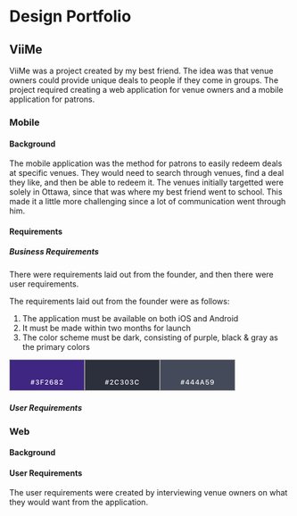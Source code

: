# Design Portfolio

## ViiMe

ViiMe was a project created by my best friend. The idea was that venue owners could provide unique deals to people if they come in groups. The project required creating a web application for venue owners and a mobile application for patrons. 

### Mobile

#### Background
The mobile application was the method for patrons to easily redeem deals at specific venues. They would need to search through venues, find a deal they like, and then be able to redeem it. The venues initially targetted were solely in Ottawa, since that was where my best friend went to school. This made it a little more challenging since a lot of communication went through him.


####  Requirements

##### Business Requirements
There were requirements laid out from the founder, and then there were user requirements.

The requirements laid out from the founder were as follows:

1. The application must be available on both iOS and Android
2. It must be made within two months for launch
3. The color scheme must be dark, consisting of purple, black & gray as the primary colors

 <img src="ColorSwatch.png">
 
##### User Requirements

### Web

#### Background

#### User Requirements
The user requirements were created by interviewing venue owners on what they would want from the application. 


